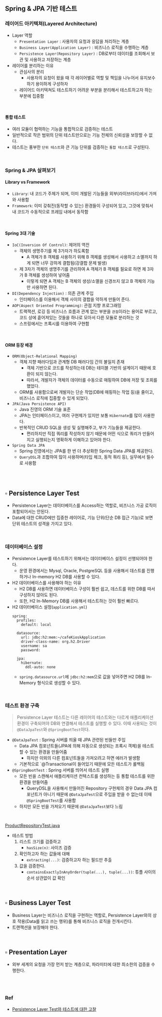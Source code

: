 ## Spring & JPA 기반 테스트

### 레이어드 아키텍쳐(Layered Architecture)

- Layer 역할
  - `Presentation Layer` : 사용자의 요청과 응답을 처리하는 계층
  - `Business Layer(Application Layer)` : 비즈니스 로직을 수행하는 계층
  - `Persistence Layer(Repository Layer)` : DB로부터 데이터를 조회해서 보관 및 사용하고 저장하는 계층
- 레이어를 분리하는 이유
  - 관심사의 분리
    - 사용자의 요청이 왔을 때 각 레이어별로 역할 및 책임을 나누어서 유지보수하기 용이하게 구성하자
  - 레이어드 아키텍쳐도 테스트하기 어려운 부분을 분리해서 테스트하고자 하는 부분에 집중함

<br>

#### 통합 테스트
- 여러 모듈이 협력하는 기능을 통합적으로 검증하는 테스트
- 일반적으로 작은 범위의 단위 테스트만으로는 기능 전체의 신뢰성을 보장할 수 없다.
- 테스트는 풍부한 `단위 테스트`와 큰 기능 단위를 검증하는 `통합 테스트`로 구성된다.


<br>

### Spring & JPA 살펴보기

#### Library vs Framework
- `Library`: 내 코드가 주체가 되며, 이미 개발된 기능들을 외부(라이브러리)에서 가져와 사용함
- `Framework`: 이미 갖춰진(동작할 수 있는) 환경들이 구성되어 있고, 그것에 맞춰서 내 코드가 수동적으로 프레임 내에서 동작함

<br>

#### Spring 3대 기술

- `IoC(Inversion Of Control)`: 제어의 역전
  - 객체의 생명주기를 제 3가자가 하도록함
    - A 객체가 B 객체를 사용하기 위해 B 객체를 생성해서 사용하고 소멸까지 하게 되면 너무 강하게 결합됨(강결합 문제 발생)
  - 제 3자가 객체의 생명주기를 관리하여 A 객체가 B 객체를 필요로 하면 제 3자가 B 객체를 생성하여 넣어줌
    - 이렇게 되면 A 객체는 B 객체의 생성/소멸을 신경쓰지 않고 B 객체의 기능만 사용하면 된다.
- `DI(Dependency Injection)` : 의존 관계 주입
  - 인터페이스를 이용해서 객체 사이의 결합을 약하게 만들어 준다.
- `AOP(Aspect Oriented Programming)`: 관점 지향 프로그래밍
  - 트랙잭션, 로깅 등 비즈니스 흐름과 관계 없는 부분을 `관점`이라는 용어로 부르고, 코드 상에 흩어져있는 것들을 하나로 모아서  다른 모듈로 분리하는 것
  - 스프링에서는 프록시를 이용하여 구현함

<br>

#### ORM 등장 배경

- `ORM(Object-Relational Mapping)`
  - 객체 지향 패러다임과 관계형 DB 패러다임 간의 불일치 존재
    - 객체 기반으로 코드를 작성하는데 DB는 테이블 기반의 설계이기 때문에 호환이 되지 않는다.
    - 따라서, 개발자가 객체의 데이터를 수동으로 매핑하여 DB에 저장 및 조회를 했었다.
  - ORM를 사용함으로써 개발자는 단순 작업(DB에 매핑하는 작업 등)을 줄이고, 비즈니스 로직에 집중할 수 있게 되었다.
- `JPA(Java Persistence API)`
  - Java 진영의 ORM 기술 표준
  - JPA는 인터페이스이고, 여러 구현제가 있지만 보통 `Hibernate`를 많이 사용한다.
  - 반복적인 CRUD SQL을 생성 및 실행해주고, 부가 기능들을 제공한다.
    - 편리하지만 직접 쿼리를 작성하지 않기 때문에 어떤 식으로 쿼리가 만들어지고 실행되는지 명확하게 이해하고 있어야 한다.
- `Spring Data JPA`
  - Spring 진영에서는 JPA를 한 번 더 추상화한 Spring Data JPA를 제공한다.
  - `QueryDSL`과 조합하여 많이 사용하며(타입 체크, 동적 쿼리 등), 실무에서 필수로 사용함

  
<br>
<br>

## ▫ Persistence Layer Test

- Persistence Layer는 데이터베이스를 Access하는 역할로, 비즈니스 가공 로직이 포함되어서는 안된다.
- Data에 대한 CRUD에만 집중한 레이어로, 기능 단위(단순 DB 접근 기능)로 보면 단위 테스트의 성격을 가지고 있다.

<br>

### 데이터베이스 설정

- Persistence Layer를 테스트하기 위해서는 데이터베이스 설정이 선행되어야 한다.
  - 운영 환경에서는 Mysql, Oracle, PostgreSQL 등을 사용해서 데스트를 진행하거나 In-memory H2 DB를 사용할 수 있다.
- H2 데이터베이스를 사용해야 하는 이유
  - H2 DB를 사용하면 데이터베이스 구성이 훨씬 쉽고, 데스트를 위한 DB를 따서 구성하지 않아도 된다.
  - 또한, H2 In-Memory DB를 사용해서 테스트하는 것이 훨씬 빠르다.
- H2 데이터베이스 설정(`application.yml`)
  ```
  spring:
    profiles:
      default: local
  
    datasource:
      url: jdbc:h2:mem:~/cafeKioskApplication
      driver-class-name: org.h2.Driver
      username: sa
      password:
      
    jpa:
      hibernate:
        ddl-auto: none
  ```
  - `spring.datasource.url`에 `jdbc:h2:mem`으로 값을 넣어주면 H2 DB를 In-Memory 형식으로 생성할 수 있다.

<br>

### 테스트 환경 구축

> Persistence Layer 테스트는 다른 레이어의 테스트와는 다르게 애플리케이션 환경이 구축되어야 DB와 연결해서 테스트를 실행할 수 있다. 이때 사용되는 것이 `@DataJpaTest`와 `@SpringBootTest`이다.

- `@DataJpaTest` : Spring 서버를 띄울 때 JPA 관련된 빈들만 주입
  - Data JPA 컴포넌트들(JPA에 의해 자동으로 생성되는 프록시 객체)을 테스트할 수 있는 환경을 만들어줌
    - 하지만 이외의 다른 컴포넌트들을 가져오려고 하면 에러가 발생함
  - 기본적으로 `@Transactional이 들어있기 때문에 모든 테스트가 롤백됨
- `@SpringBootTest` : Spring 서버를 띄어서 테스트 실행
  - 모든 빈을 스캔해서 애플리케이션 컨텍스트를 생성하는 등 통합 테스트를 위한 환경을 만들어줌
    - QueryDSL을 사용해서 만들어진 Repository 구현체의 경우 Data JPA 컴포넌트가 아니기 때문에 `@DataJpaTest`으로 주입을 받을 수 없는데 이때 `@SpringBootTest`를 사용함
  - 하지만 모든 빈을 가져오기 때문에 `@DataJpaTest`보다 느림

<br>

[ProductRepositoryTest.java](https://github.com/jmxx219/TIL/blob/main/Testing/cafekiosk/src/test/java/sample/cafekiosk/spring/domain/product/ProductRepositoryTest.java)

- 테스트 방법
  1. 리스트 크기를 검증하고
     - `hasSize(n)`: 사이즈 검증
  2. 확인하고자 하는 값들에 대해
     - `extracting(...)`: 검증하고자 하는 필드만 추출
  3. 값을 검증한다.
     - `containsExactlyInAnyOrder(tuple(...), tuple(...))`: 튜플 사이의 순서 상관없이 값 확인

  
<br>


## ▫ Business Layer Test

- Business Layer는 비즈니스 로직을 구현하는 역할로, Persistence Layer와의 상호 작용(Data를 읽고 쓰는 행위)를 통해 비즈니스 로직을 전개시킨다.
- 트랜잭션을 보장해야 한다.




<br>

## ▫ Presentation Layer

- 외부 세계의 요청을 가장 먼저 받는 계층으로, 파라미터에 대한 최소한의 검증을 수행한다.





<br>
<br>

### Ref

- [Persistence Layer Test와 테스트에 대한 고찰](https://myvelop.tistory.com/223#5.%20Persistence%20Layer%EB%8A%94%20%EC%96%B4%EB%96%BB%EA%B2%8C%20%ED%85%8C%EC%8A%A4%ED%8A%B8%ED%95%B4%EC%95%BC%ED%95%A0%EA%B9%8C..%3F-1)


